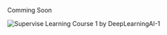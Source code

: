 Comming Soon


![Supervise Learning Course 1 by DeepLearningAI-1](https://github.com/HassanMahmoodAwan/Machine-Learning-Bootcamp-with-Andrew-Ng-Courses-using-Python/assets/125195617/fecaf09d-ce4c-4281-857b-dcbca11446c6)
